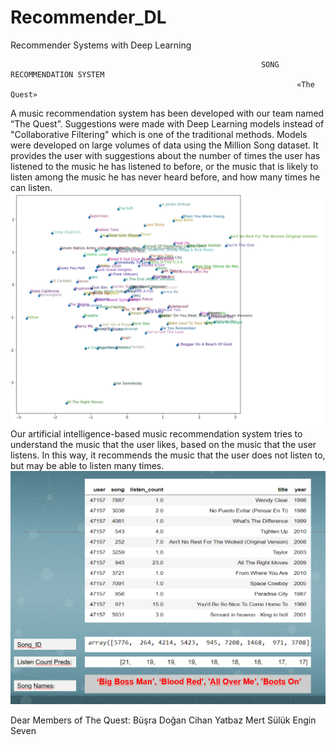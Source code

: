 # Recommender_DL
Recommender Systems with Deep Learning

															SONG RECOMMENDATION SYSTEM
									   							    «The Quest»

A music recommendation system has been developed with our team named “The Quest”. Suggestions were made with Deep Learning models instead of "Collaborative Filtering" which is one of the traditional methods. Models were developed on large volumes of data using the Million Song dataset. It provides the user with suggestions about the number of times the user has listened to the music he has listened to before, or the music that is likely to listen among the music he has never heard before, and how many times he can listen.
![alt text](https://github.com/BusraaDGN/Recommender_DL/blob/main/distiribution.png?raw=true&s=100x100)
Our artificial intelligence-based music recommendation system tries to understand the music that the user likes, based on the music that the user listens. In this way, it recommends the music that the user does not listen to, but may be able to listen many times.
![alt text](https://github.com/BusraaDGN/Recommender_DL/blob/main/predictions.png?raw=true&s=100x100)



Dear Members of The Quest:  	 Büşra Doğan     Cihan Yatbaz   Mert Sülük    Engin Seven
